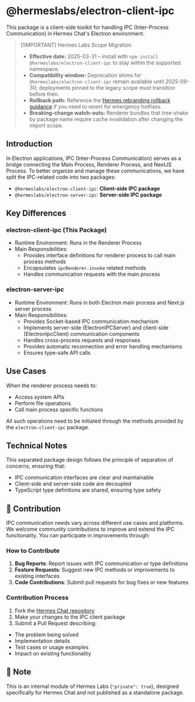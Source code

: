 # @hermeslabs/electron-client-ipc

This package is a client-side toolkit for handling IPC (Inter-Process Communication) in Hermes Chat's Electron environment.

> \[!IMPORTANT] Hermes Labs Scope Migration
>
> - **Effective date:** 2025-03-31 – install with `npm install @hermeslabs/electron-client-ipc` to stay within the supported namespace.
> - **Compatibility window:** Deprecation shims for `@hermeslabs/electron-client-ipc` remain available until 2025-09-30; deployments pinned to the legacy scope must transition before then.
> - **Rollback path:** Reference the [Hermes rebranding rollback guidance](https://github.com/hermeslabs/hermes-chat/blob/main/docs/development/rebranding.md#rollback-strategy) if you need to revert for emergency hotfixes.
> - **Breaking-change watch-outs:** Renderer bundles that tree-shake by package name require cache invalidation after changing the import scope.

## Introduction

In Electron applications, IPC (Inter-Process Communication) serves as a bridge connecting the Main Process, Renderer Process, and NextJS Process. To better organize and manage these communications, we have split the IPC-related code into two packages:

- `@hermeslabs/electron-client-ipc`: **Client-side IPC package**
- `@hermeslabs/electron-server-ipc`: **Server-side IPC package**

## Key Differences

### electron-client-ipc (This Package)

- Runtime Environment: Runs in the Renderer Process
- Main Responsibilities:
  - Provides interface definitions for renderer process to call main process methods
  - Encapsulates `ipcRenderer.invoke` related methods
  - Handles communication requests with the main process

### electron-server-ipc

- Runtime Environment: Runs in both Electron main process and Next.js server process
- Main Responsibilities:
  - Provides Socket-based IPC communication mechanism
  - Implements server-side (ElectronIPCServer) and client-side (ElectronIpcClient) communication components
  - Handles cross-process requests and responses
  - Provides automatic reconnection and error handling mechanisms
  - Ensures type-safe API calls

## Use Cases

When the renderer process needs to:

- Access system APIs
- Perform file operations
- Call main process specific functions

All such operations need to be initiated through the methods provided by the `electron-client-ipc` package.

## Technical Notes

This separated package design follows the principle of separation of concerns, ensuring that:

- IPC communication interfaces are clear and maintainable
- Client-side and server-side code are decoupled
- TypeScript type definitions are shared, ensuring type safety

## 🤝 Contribution

IPC communication needs vary across different use cases and platforms. We welcome community contributions to improve and extend the IPC functionality. You can participate in improvements through:

### How to Contribute

1. **Bug Reports**: Report issues with IPC communication or type definitions
2. **Feature Requests**: Suggest new IPC methods or improvements to existing interfaces
3. **Code Contributions**: Submit pull requests for bug fixes or new features

### Contribution Process

1. Fork the [Hermes Chat repository](https://github.com/hermeslabs/hermes-chat)
2. Make your changes to the IPC client package
3. Submit a Pull Request describing:

- The problem being solved
- Implementation details
- Test cases or usage examples
- Impact on existing functionality

## 📌 Note

This is an internal module of Hermes Labs (`"private": true`), designed specifically for Hermes Chat and not published as a standalone package.
